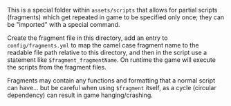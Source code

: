 This is a special folder within `assets/scripts` that allows for partial scripts (fragments) which get repeated in game to be specified only once; they can be "imported" with a special command.

Create the fragment file in this directory, add an entry to `config/fragments.yml` to map the camel case fragment name to the readable file path relative to this directory, and then in the script use a statement like `$fragment_fragmentName`. On runtime the game will execute the scripts from the fragment files.

Fragments may contain any functions and formatting that a normal script can have... but be careful when using `$fragment` itself, as a cycle (circular dependency) can result in game hanging/crashing.
